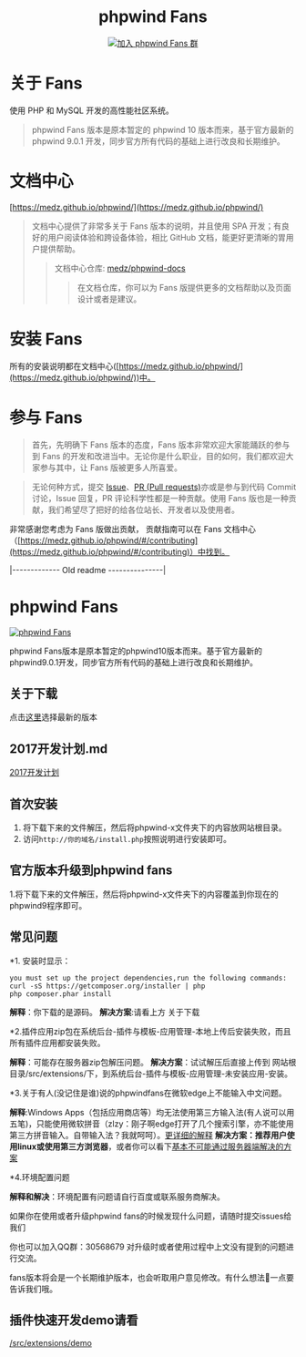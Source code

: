 <h1 align="center">phpwind Fans</h1>
<p align="center">
<a href="//shang.qq.com/wpa/qunwpa?idkey=4bdc6869a010f9371c81047847960e9d89ce0585e23308a4f00f99ecb27c48f7"><img src="https://pub.idqqimg.com/wpa/images/group.png" title="加入 phpwind Fans 群"></a>
</p>

# 关于 Fans

使用 PHP 和 MySQL 开发的高性能社区系统。

> phpwind Fans 版本是原本暂定的 phpwind 10 版本而来，基于官方最新的 phpwind 9.0.1 开发，同步官方所有代码的基础上进行改良和长期维护。

# 文档中心

[https://medz.github.io/phpwind/](https://medz.github.io/phpwind/)

> 文档中心提供了非常多关于 Fans 版本的说明，并且使用 SPA 开发；有良好的用户阅读体验和跨设备体验，相比 GitHub 文档，能更好更清晰的胃用户提供帮助。
>> 文档中心仓库: [medz/phpwind-docs](https://github.com/medz/phpwind-docs)
>>> 在文档仓库，你可以为 Fans 版提供更多的文档帮助以及页面设计或者是建议。

# 安装 Fans

所有的安装说明都在文档中心([https://medz.github.io/phpwind/](https://medz.github.io/phpwind/))中。

# 参与 Fans

> 首先，先明确下 Fans 版本的态度，Fans 版本非常欢迎大家能踊跃的参与到 Fans 的开发和改进当中。无论你是什么职业，目的如何，我们都欢迎大家参与其中，让 Fans 版被更多人所喜爱。

> 无论何种方式，提交 [Issue](https://github.com/medz/phpwind/issues)、[PR (Pull requests)](https://github.com/medz/phpwind/pulls)亦或是参与到代码 Commit 讨论，Issue 回复，PR 评论科学性都是一种贡献。使用 Fans 版也是一种贡献，我们希望尽了把好的给各位站长、开发者以及使用者。

非常感谢您考虑为 Fans 版做出贡献，
贡献指南可以在 Fans 文档中心（[https://medz.github.io/phpwind/#/contributing](https://medz.github.io/phpwind/#/contributing)）中找到。




|------------- Old readme ---------------|

# phpwind Fans

[![phpwind Fans](https://pub.idqqimg.com/wpa/images/group.png)](//shang.qq.com/wpa/qunwpa?idkey=4bdc6869a010f9371c81047847960e9d89ce0585e23308a4f00f99ecb27c48f7)

phpwind Fans版本是原本暂定的phpwind10版本而来。基于官方最新的phpwind9.0.1开发，同步官方所有代码的基础上进行改良和长期维护。
## 关于下载
点击[这里](https://github.com/medz/phpwind/releases)选择最新的版本

## 2017开发计划.md
[2017开发计划](2017开发计划.md)

## 首次安装
1. 将下载下来的文件解压，然后将phpwind-x文件夹下的内容放网站根目录。
2. 访问`http://你的域名/install.php`按照说明进行安装即可。

## 官方版本升级到phpwind fans
1.将下载下来的文件解压，然后将phpwind-x文件夹下的内容覆盖到你现在的phpwind9程序即可。
## 常见问题
*1. 安装时显示：
```
you must set up the project dependencies,run the following commands:
curl -sS https://getcomposer.org/installer | php
php composer.phar install
```
**解释**：你下载的是源码。
**解决方案**:请看上方 关于下载

*2.插件应用zip包在系统后台-插件与模板-应用管理-本地上传后安装失败，而且所有插件应用都安装失败。

**解释**：可能存在服务器zip包解压问题。
**解决方案**：试试解压后直接上传到 网站根目录/src/extensions/下，到系统后台-插件与模板-应用管理-未安装应用-安装。

*3.关于有人(没记住是谁)说的phpwindfans在微软edge上不能输入中文问题。

**解释**:Windows Apps（包括应用商店等）均无法使用第三方输入法(有人说可以用五笔)，只能使用微软拼音（zlzy：刚子啊edge打开了几个搜索引擎，亦不能使用第三方拼音输入。自带输入法？我就呵呵）。[更详细的解释](https://zhidao.baidu.com/question/428868938944151492.html)
**解决方案：推荐用户使用linux或使用第三方浏览器**，或者你可以看下[基本不可能通过服务器端解决的方案](https://zhidao.baidu.com/question/1370573023838300739.html)

*4.环境配置问题

**解释和解决**：环境配置有问题请自行百度或联系服务商解决。

如果你在使用或者升级phpwind fans的时候发现什么问题，请随时提交issues给我们

你也可以加入QQ群：30568679 对升级时或者使用过程中上文没有提到的问题进行交流。

fans版本将会是一个长期维护版本，也会听取用户意见修改。有什么想法👏一点要告诉我们哦。

## 插件快速开发demo请看
[/src/extensions/demo](https://github.com/medz/phpwind/tree/master/src/extensions/demo)
